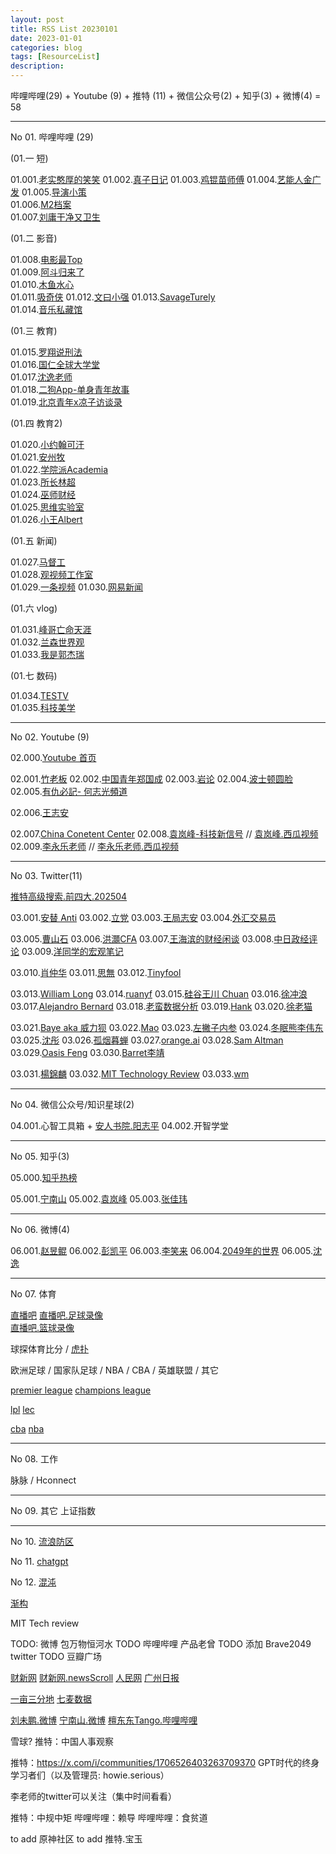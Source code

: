 ```yaml
---
layout: post
title: RSS List 20230101
date: 2023-01-01
categories: blog
tags: [ResourceList]
description: 
---
```


哔哩哔哩(29) + Youtube (9) + 推特 (11) + 微信公众号(2) + 知乎(3) + 微博(4) = 58

---------------------------------------------------------------------------------------------------------------------------------
No 01. 哔哩哔哩 (29) 

(01.一 短)

01.001.[老实憨厚的笑笑](https://space.bilibili.com/8739477)
01.002.[真子日记](https://space.bilibili.com/1155574439)
01.003.[鸡锟苗师傅](https://space.bilibili.com/476374213)
01.004.[艺能人金广发](https://space.bilibili.com/38157763)
01.005.[导演小策](https://space.bilibili.com/81824112)  
01.006.[M2档案](https://space.bilibili.com/702909260)  
01.007.[刘庸干净又卫生](https://space.bilibili.com/533459953) 

(01.二 影音)

01.008.[电影最Top](https://space.bilibili.com/17819768)  
01.009.[阿斗归来了](https://space.bilibili.com/21837784)  
01.010.[木鱼水心](https://space.bilibili.com/927587)  
01.011.[吸奇侠](https://space.bilibili.com/414350632) 
01.012.[文曰小强](https://space.bilibili.com/19456751/video)
01.013.[SavageTurely](https://space.bilibili.com/65553886)  
01.014.[音乐私藏馆](https://space.bilibili.com/229733301) 


(01.三 教育)

01.015.[罗翔说刑法](https://space.bilibili.com/517327498)  
01.016.[国仁全球大学堂](https://space.bilibili.com/679619486)  
01.017.[沈逸老师](https://space.bilibili.com/648113003)  
01.018.[二狗App-单身青年故事](https://space.bilibili.com/524930260)  
01.019.[北京青年x凉子访谈录](https://space.bilibili.com/496688267)  

(01.四 教育2)

01.020.[小约翰可汗](https://space.bilibili.com/23947287)  
01.021.[安州牧](https://space.bilibili.com/7481602)  
01.022.[学院派Academia](https://space.bilibili.com/96639395)  
01.023.[所长林超](https://space.bilibili.com/520155988)  
01.024.[巫师财经](https://space.bilibili.com/472747194)  
01.025.[思维实验室](https://space.bilibili.com/14583962)  
01.026.[小王Albert](https://space.bilibili.com/1140672573/video)

(01.五 新闻)

01.027.[马督工](https://space.bilibili.com/316568752)  
01.028.[观视频工作室](https://space.bilibili.com/54992199)  
01.029.[一条视频](https://space.bilibili.com/4543111) 
01.030.[网易新闻](https://space.bilibili.com/31283043) 

(01.六 vlog)

01.031.[峰哥亡命天涯](https://space.bilibili.com/35847683)  
01.032.[兰森世界观](https://space.bilibili.com/382478158)  
01.033.[我是郭杰瑞](https://space.bilibili.com/176037767)  

(01.七 数码)

01.034.[TESTV](https://space.bilibili.com/11336264)  
01.035.[科技美学](https://space.bilibili.com/3766866)  



---------------------------------------------------------------------------------------------------------------------------------
No 02. Youtube (9)

02.000.[Youtube 首页](https://www.youtube.com)

02.001.[竹老板](https://m.youtube.com/@bamboo_boss/videos)
02.002.[中国青年郑国成](https://m.youtube.com/@ZhengGuocheng/videos)
02.003.[岩论](https://m.youtube.com/@yantalk9906/videos)
02.004.[波士顿圆脸](https://m.youtube.com/@-360face/videos)
02.005.[有仇必記- 何志光頻道](https://m.youtube.com/@-hockjonathan9589/videos)

02.006.[王志安](https://m.youtube.com/@wangzhian/videos)

02.007.[China Conetent Center](https://m.youtube.com/@chinacontentcenter/videos)
02.008.[袁岚峰-科技新信号](https://www.youtube.com/@TechSignal2023/videos)  // [袁岚峰.西瓜视频](https://www.ixigua.com/home/62435616925/?wid_try=1)
02.009.[李永乐老师](https://m.youtube.com/@TchLiyongle/videos) // [李永乐老师.西瓜视频](https://www.ixigua.com/home/4234740937/)

---------------------------------------------------------------------------------------------------------------------------------
No 03. Twitter(11)

[推特高级搜索.前四大.202504](https://twitter.com/search?q=((from%3Amranti%20OR%20from%3Alidangzzz%20OR%20from%3Awangzhian8848%20OR%20from%3Amyfxtrader)%20include%3Anativeretweets)%20since%3A2025-04-01%20until%3A2025-04-30&src=typed_query&f=live)

03.001.[安替 Anti](https://twitter.com/mranti)
03.002.[立党](https://twitter.com/lidangzzz)
03.003.[王局志安](https://twitter.com/wangzhian8848)
03.004.[外汇交易员](https://twitter.com/myfxtrader)

03.005.[曹山石](https://twitter.com/caolei1)
03.006.[洪灝CFA](https://twitter.com/HAOHONG_CFA)
03.007.[王海滨的财经闲谈](https://twitter.com/wangwatchworld)
03.008.[中日政经评论](https://twitter.com/xzzzjpl)
03.009.[洋同学的宏观笔记](https://twitter.com/locean0410)

03.010.[肖仲华](https://twitter.com/XiaozhPhD04)
03.011.[思無](https://twitter.com/shuilovesbooks)
03.012.[Tinyfool](https://twitter.com/tinyfool)


03.013.[William Long](https://twitter.com/williamlong)
03.014.[ruanyf](https://twitter.com/ruanyf)
03.015.[硅谷王川 Chuan](https://twitter.com/Svwang1)
03.016.[徐冲浪](https://twitter.com/xcl2022)
03.017.[Alejandro Bernard](https://twitter.com/Alexjandro990)
03.018.[老蛮数据分析](https://twitter.com/bsc_data)
03.019.[Hank](https://twitter.com/hankinbeijing)
03.020.[徐老猫](https://twitter.com/raycat2021)

03.021.[Baye aka 威力狈](https://twitter.com/waylybaye)
03.022.[Mao](https://twitter.com/Maoviews)
03.023.[左撇子内参](https://twitter.com/kevinpabloFR)
03.024.[冬眠熊李伟东](https://twitter.com/dongmianxiong1)
03.025.[沈彤](https://twitter.com/jessyshen)
03.026.[孤烟暮蝉](https://twitter.com/guyanmuchan001)
03.027.[orange.ai](https://twitter.com/oran_ge)
03.028.[Sam Altman](https://twitter.com/sama)
03.029.[Oasis Feng](https://twitter.com/oasisfeng)
03.030.[Barret李靖](https://twitter.com/Barret_China)

03.031.[楊錦麟](https://twitter.com/m_wo8y)
03.032.[MIT Technology Review](https://twitter.com/techreview)
03.033.[wm](https://twitter.com/wm66619022)






---------------------------------------------------------------------------------------------------------------------------------
No 04. 微信公众号/知识星球(2)

04.001.心智工具箱 + [安人书院.阳志平](https://wx.zsxq.com/dweb2/index/group/145442414242)
04.002.开智学堂

---------------------------------------------------------------------------------------------------------------------------------
No 05. 知乎(3)

05.000.[知乎热榜](https://www.zhihu.com/hot)

05.001.[宁南山](https://www.zhihu.com/people/ningnanshan)
05.002.[袁岚峰](https://www.zhihu.com/people/yuan-lan-feng-8)
05.003.[张佳玮](https://www.zhihu.com/people/zhang-jia-wei)

---------------------------------------------------------------------------------------------------------------------------------
No 06. 微博(4)

06.001.[赵昱鲲](https://m.weibo.cn/u/1787094780)
06.002.[彭凯平](https://m.weibo.cn/u/5048169615)
06.003.[李笑来](https://m.weibo.cn/u/1576218000)
06.004.[2049年的世界](https://m.weibo.cn/u/1158166641)
06.005.[沈逸](https://weibo.com/shyfd)

---------------------------------------------------------------------------------------------------------------------------------
No 07. 体育

[直播吧](http://www.zhibo8.com/) 
[直播吧.足球录像](https://www.zhibo8.com/zuqiu/luxiang.htm)  
[直播吧.篮球录像](https://www.zhibo8.com/nba/luxiang.htm) 

球探体育比分 / [虎扑](https://bbs.hupu.com/)

欧洲足球 / 国家队足球 / NBA / CBA / 英雄联盟 / 其它

[premier league](https://www.oddsportal.com/soccer/england/premier-league/)
[champions league](https://www.oddsportal.com/soccer/europe/champions-league/)

[lpl](https://www.oddsportal.com/esports/league-of-legends/league-of-legends-lpl/)
[lec](https://www.oddsportal.com/esports/europe/league-of-legends-lec/)


[cba](https://www.oddsportal.com/basketball/china/cba/)
[nba](https://www.oddsportal.com/basketball/usa/nba/)

---------------------------------------------------------------------------------------------------------------------------------
No 08. 工作

脉脉 / Hconnect

---------------------------------------------------------------------------------------------------------------------------------

No 09. 其它
上证指数

---------------------------------------------------------------------------------------------------------------------------------
No 10. [流浪防区](https://www.reddit.com/r/China_irl/)

No 11. [chatgpt](https://chat.openai.com/chat/c26a877b-9ab7-4fb2-83d2-4ba6c414a551)

No 12. [混沌](https://www.hundun.cn/course)


[渐构](https://www.modevol.com/mine/wallet)

MIT Tech review



TODO: 微博 包万物恒河水
TODO 哔哩哔哩 产品老曾
TODO 添加 Brave2049 twitter
TODO 豆瓣广场



[财新网](https://www.caixin.com/) [财新网.newsScroll](https://www.caixin.com/search/newscroll)
[人民网](http://www.people.com.cn/)
[广州日报](https://gzdaily.dayoo.com/pc/html/2024-01/19/node_1.htm?v=1)

[一亩三分地](https://www.1point3acres.com/bbs/forum.php)
[七麦数据](https://www.qimai.cn/rank)


[刘未鹏.微博](https://weibo.com/pongba)
[宁南山.微博](https://weibo.com/u/6120483044)
[檀东东Tango.哔哩哔哩](https://space.bilibili.com/14739873/)

雪球?
推特：中国人事观察

推特：https://x.com/i/communities/1706526403263709370 GPT时代的终身学习者们（以及管理员: howie.serious）

李老师的twitter可以关注（集中时间看看）

推特：中规中矩
哔哩哔哩：赖导
哔哩哔哩：食贫道

to add 原神社区
to add 推特.宝玉
